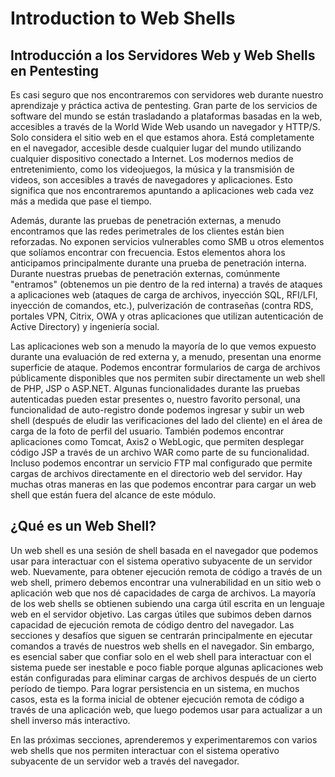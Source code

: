 # Introduction to Web Shells

## Introducción a los Servidores Web y Web Shells en Pentesting

Es casi seguro que nos encontraremos con servidores web durante nuestro aprendizaje y práctica activa de pentesting. Gran parte de los servicios de software del mundo se están trasladando a plataformas basadas en la web, accesibles a través de la World Wide Web usando un navegador y HTTP/S. Solo considera el sitio web en el que estamos ahora. Está completamente en el navegador, accesible desde cualquier lugar del mundo utilizando cualquier dispositivo conectado a Internet. Los modernos medios de entretenimiento, como los videojuegos, la música y la transmisión de videos, son accesibles a través de navegadores y aplicaciones. Esto significa que nos encontraremos apuntando a aplicaciones web cada vez más a medida que pase el tiempo.

Además, durante las pruebas de penetración externas, a menudo encontramos que las redes perimetrales de los clientes están bien reforzadas. No exponen servicios vulnerables como SMB u otros elementos que solíamos encontrar con frecuencia. Estos elementos ahora los anticipamos principalmente durante una prueba de penetración interna. Durante nuestras pruebas de penetración externas, comúnmente "entramos" (obtenemos un pie dentro de la red interna) a través de ataques a aplicaciones web (ataques de carga de archivos, inyección SQL, RFI/LFI, inyección de comandos, etc.), pulverización de contraseñas (contra RDS, portales VPN, Citrix, OWA y otras aplicaciones que utilizan autenticación de Active Directory) y ingeniería social.

Las aplicaciones web son a menudo la mayoría de lo que vemos expuesto durante una evaluación de red externa y, a menudo, presentan una enorme superficie de ataque. Podemos encontrar formularios de carga de archivos públicamente disponibles que nos permiten subir directamente un web shell de PHP, JSP o ASP.NET. Algunas funcionalidades durante las pruebas autenticadas pueden estar presentes o, nuestro favorito personal, una funcionalidad de auto-registro donde podemos ingresar y subir un web shell (después de eludir las verificaciones del lado del cliente) en el área de carga de la foto de perfil del usuario. También podemos encontrar aplicaciones como Tomcat, Axis2 o WebLogic, que permiten desplegar código JSP a través de un archivo WAR como parte de su funcionalidad. Incluso podemos encontrar un servicio FTP mal configurado que permite cargas de archivos directamente en el directorio web del servidor. Hay muchas otras maneras en las que podemos encontrar para cargar un web shell que están fuera del alcance de este módulo.

## ¿Qué es un Web Shell?

Un web shell es una sesión de shell basada en el navegador que podemos usar para interactuar con el sistema operativo subyacente de un servidor web. Nuevamente, para obtener ejecución remota de código a través de un web shell, primero debemos encontrar una vulnerabilidad en un sitio web o aplicación web que nos dé capacidades de carga de archivos. La mayoría de los web shells se obtienen subiendo una carga útil escrita en un lenguaje web en el servidor objetivo. Las cargas útiles que subimos deben darnos capacidad de ejecución remota de código dentro del navegador. Las secciones y desafíos que siguen se centrarán principalmente en ejecutar comandos a través de nuestros web shells en el navegador. Sin embargo, es esencial saber que confiar solo en el web shell para interactuar con el sistema puede ser inestable e poco fiable porque algunas aplicaciones web están configuradas para eliminar cargas de archivos después de un cierto período de tiempo. Para lograr persistencia en un sistema, en muchos casos, esta es la forma inicial de obtener ejecución remota de código a través de una aplicación web, que luego podemos usar para actualizar a un shell inverso más interactivo.

En las próximas secciones, aprenderemos y experimentaremos con varios web shells que nos permiten interactuar con el sistema operativo subyacente de un servidor web a través del navegador.
